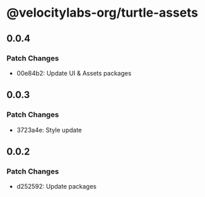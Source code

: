 # @velocitylabs-org/turtle-assets

## 0.0.4

### Patch Changes

- 00e84b2: Update UI & Assets packages

## 0.0.3

### Patch Changes

- 3723a4e: Style update

## 0.0.2

### Patch Changes

- d252592: Update packages

